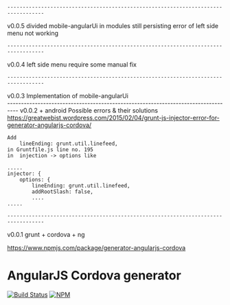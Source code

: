 	----------------------------------------------------------------------------------	
v0.0.5
	divided mobile-angularUi in modules
	still persisting error of left side menu not working
	
	----------------------------------------------------------------------------------
v0.0.4
	left side menu require some manual fix
	
	----------------------------------------------------------------------------------
v0.0.3
	Implementation of mobile-angularUi  
	----------------------------------------------------------------------------------
v0.0.2	 + android
Possible errors & their solutions
	https://greatwebist.wordpress.com/2015/02/04/grunt-js-injector-error-for-generator-angularjs-cordova/
	
	Add 
		lineEnding: grunt.util.linefeed,
	in Gruntfile.js line no. 195
	in 	injection -> options like
	
	.....
	injector: {
		options: {
			lineEnding: grunt.util.linefeed,
			addRootSlash: false,
			....
	.....
	
	----------------------------------------------------------------------------------
v0.0.1	grunt + cordova + ng

https://www.npmjs.com/package/generator-angularjs-cordova
# AngularJS Cordova generator
[![Build Status](https://travis-ci.org/keshavos/generator-angularjs-cordova.svg)](https://travis-ci.org/keshavos/generator-angularjs-cordova)
[![NPM](https://nodei.co/npm/generator-angularjs-cordova.png?downloads=true)](https://nodei.co/npm/generator-angularjs-cordova/)
